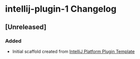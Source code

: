 <!-- Keep a Changelog guide -> https://keepachangelog.com -->

# intellij-plugin-1 Changelog

## [Unreleased]
### Added
- Initial scaffold created from [IntelliJ Platform Plugin Template](https://github.com/JetBrains/intellij-platform-plugin-template)
